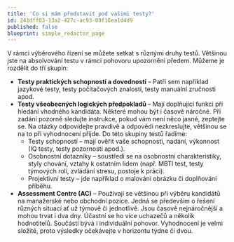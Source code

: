```yaml
---
title: 'Co si mám představit pod vašimi testy?'
id: 241dff03-13a2-427c-ac93-09f16ea1d4d9
published: false
blueprint: simple_redactor_page
---
```

<p>V rámci výběrového řízení se můžete setkat s různými druhy testů. Většinou jste na absolvování testu v rámci pohovoru upozorněni předem. Můžeme je rozdělit do tří skupin:
</p>
<ul>
	<li><strong>Testy praktických schopností a      dovedností</strong> –      Patří sem například jazykové testy, testy počítačových znalostí, testy      manuální zručnosti apod.</li>
	<li><strong>Testy
              všeobecných logických předpokladů
	</strong> – Mají doplňující funkci při hledání vhodného kandidáta. Některé mohou být i časově náročné. Při zadání pozorně sledujte instrukce, pokud vám není něco jasné, zeptejte se. Na otázky odpovídejte pravdivě a odpovědi nezkreslujte, většinou se na to při vyhodnocení přijde. Do této skupiny testů řadíme:<o:p></o:p>
	<ul>
		<li>Testy schopností – mají ověřit vaše schopnosti, nadání, výkonnost (IQ testy, testy pozornosti apod.).<o:p></o:p></li>
		<li>Osobnostní dotazníky – soustředí se na osobnostní charakteristiky, styly chování, vztahy k ostatním lidem (např. MBTI test, testy týmových rolí, zvládání stresu, postoje k práci).<o:p></o:p></li>
		<li>Projektivní testy – jde například o malování obrázku či doplňování příběhu.</li>
	</ul></li>
	<li><strong>Assessment Centre (AC)</strong> – Používají se většinou při
     výběru kandidátů na manažerské nebo obchodní pozice. Jedná se především o
     řešení různých situací ať už týmově či jednotlivě. Jsou časově
     nejnáročnější a mohou trvat i dva dny. Účastní se ho více uchazečů a
     několik hodnotitelů. Součástí bývá i individuální pohovor. Vyhodnocení je velmi složité, proto výsledky
     očekávejte v horizontu týdne či dvou.
	</li>
</ul>